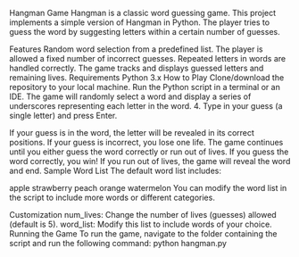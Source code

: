 Hangman Game
Hangman is a classic word guessing game. This project implements a simple version of Hangman in Python. The player tries to guess the word by suggesting letters within a certain number of guesses.

Features
Random word selection from a predefined list.
The player is allowed a fixed number of incorrect guesses.
Repeated letters in words are handled correctly.
The game tracks and displays guessed letters and remaining lives.
Requirements
Python 3.x
How to Play
Clone/download the repository to your local machine.
Run the Python script in a terminal or an IDE.
The game will randomly select a word and display a series
of underscores representing each letter in the word.
4. Type in your guess (a single letter) and press Enter.

If your guess is in the word, the letter will be revealed in its correct positions.
If your guess is incorrect, you lose one life.
The game continues until you either guess the word correctly or run out of lives.
If you guess the word correctly, you win! If you run out of lives, the game will reveal the word and end.
Sample Word List
The default word list includes:

apple
strawberry
peach
orange
watermelon
You can modify the word list in the script to include more words or different categories.

Customization
num_lives: Change the number of lives (guesses) allowed (default is 5).
word_list: Modify this list to include words of your choice.
Running the Game
To run the game, navigate to the folder containing the script and run the following command:
python hangman.py
